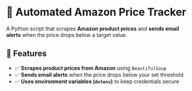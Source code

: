 # 🛒 Automated Amazon Price Tracker

A Python script that scrapes **Amazon product prices** and **sends email alerts** when the price drops below a target value.

## 🚀 Features
- ✅ **Scrapes product prices from Amazon** using `BeautifulSoup`
- ✅ **Sends email alerts** when the price drops below your set threshold
- ✅ **Uses environment variables (`dotenv`)** to keep credentials secure



